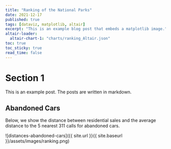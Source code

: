 ```yaml
---
title: "Ranking of the National Parks"
date: 2021-12-17
published: true
tags: [dataviz, matplotlib, altair]
excerpt: "This is an example blog post that embeds a matplotlib image."
altair-loader:
  altair-chart-1: "charts/ranking_Altair.json"
toc: true
toc_sticky: true
read_time: false
---
```


# Section 1

<div id="altair-chart-1"></div>

This is an example post. The posts are written in markdown.

## Abandoned Cars

Below, we show the distance between residential sales and the average distance to the 5 nearest 311 calls for abandoned cars.

![distances-abandoned-cars]({{ site.url }}{{ site.baseurl }}/assets/images/ranking.png)

